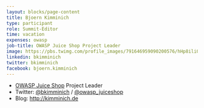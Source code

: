 ```yaml
---
layout: blocks/page-content
title: Bjoern Kimminich
type: participant
role: Summit-Editor
time: vacation
expenses: owasp
job-title: OWASP Juice Shop Project Leader
image: https://pbs.twimg.com/profile_images/791646959090200576/hHp8iliO_400x400.jpg
linkedin: bkimminich
twitter: bkimminich
facebook: bjoern.kimminich
---
```


* [OWASP Juice Shop](https://www.owasp.org/index.php/OWASP_Juice_Shop_Project) Project Leader
* Twitter: [@bkimminich](https://twitter.com/bkimminich) / [@owasp_juiceshop](https://twitter.com/owasp_juiceshop)
* Blog: <http://kimminich.de>
